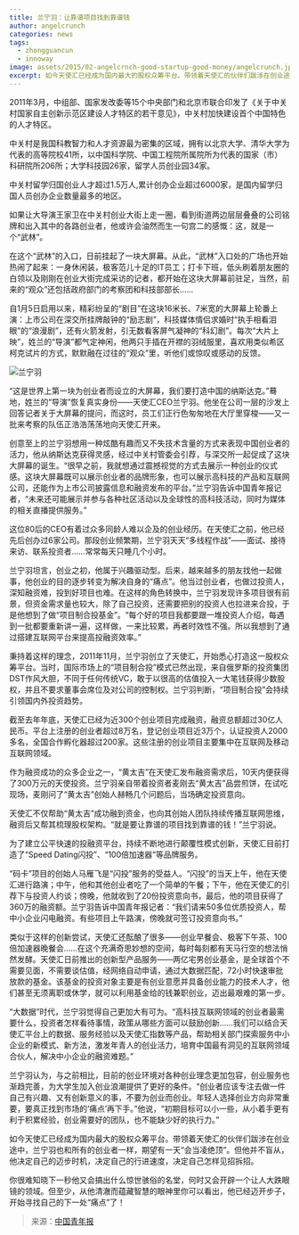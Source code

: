 ```yaml
---
title: 兰宁羽：让靠谱项目找到靠谱钱
author: angelcrunch
categories: news
tags:
  - zhongguancun
  - innoway
image: assets/2015/02-angelcrnch-good-startup-good-money/angelcrunch.jpg
excerpt: 如今天使汇已经成为国内最大的股权众筹平台。带领着天使汇的伙伴们跋涉在创业途中，兰宁羽也和所有的创业者一样，期望有一天“会当凌绝顶”。但他并不盲从，他决定自己的迈步时机，决定自己的行进速度，决定自己怎样见招拆招。
---
```


2011年3月，中组部、国家发改委等15个中央部门和北京市联合印发了《关于中关村国家自主创新示范区建设人才特区的若干意见》，中关村加快建设首个中国特色的人才特区。

中关村是我国科教智力和人才资源最为密集的区域，拥有以北京大学、清华大学为代表的高等院校41所，以中国科学院、中国工程院所属院所为代表的国家（市）科研院所206所；大学科技园26家，留学人员创业园34家。

中关村留学归国创业人才超过1.5万人,累计创办企业超过6000家，是国内留学归国人员创办企业数量最多的地区。

如果让大导演王家卫在中关村创业大街上走一圈，看到街道两边层层叠叠的公司铭牌和出入其中的各路创业者，他或许会油然而生一句宫二的感慨：这，就是一个“武林”。

在这个“武林”的入口，日前挂起了一块大屏幕。从此，“武林”入口处的广场也开始热闹了起来：一身休闲装，极客范儿十足的IT员工；打卡下班，低头刷着朋友圈的白领以及刚刚在创业大街完成采访的记者，都开始在这块大屏幕前驻足，当然，前来的“观众”还包括政府部门的考察团和科技部部长......

自1月5日启用以来，精彩纷呈的“剧目”在这块16米长、7米宽的大屏幕上轮番上演：上市公司在深交所挂牌敲钟的“励志剧”，科技媒体情侣求婚时“执手相看泪眼”的“浪漫剧”，还有火箭发射，引无数看客屏气凝神的“科幻剧”。每次“大片上映”，姓兰的“导演”都气定神闲，他两只手插在开襟的羽绒服里，喜欢用类似希区柯克试片的方式，默默融在过往的“观众”里，听他们或惊叹或感动的反馈。

![兰宁羽](/assets/2015/02-angelcrnch-good-startup-good-money/luc.jpg)

“这是世界上第一块为创业者而设立的大屏幕，我们要打造中国的纳斯达克。”蓦地，姓兰的“导演”恢复真实身份——天使汇CEO兰宁羽。他坐在公司一层的沙发上回答记者关于大屏幕的提问，而这时，员工们正行色匆匆地在大厅里穿梭——又一批来考察的队伍正浩浩荡荡地向天使汇开来。

创意至上的兰宁羽想用一种炫酷有趣而又不失技术含量的方式来表现中国创业者的活力，他从纳斯达克获得灵感，经过中关村管委会引荐，与深交所一起促成了这块大屏幕的诞生。“很早之前，我就想通过震撼视觉的方式去展示一种创业的仪式感。这块大屏幕既可以展示创业者的品牌形象，也可以展示高科技的产品和互联网公司，还能作为上市公司披露信息和融资发布的平台。”兰宁羽告诉中国青年报记者，“未来还可能展示并参与各种社区活动以及全球性的高科技活动，同时为媒体的相关直播提供服务。”

这位80后的CEO有着过众多同龄人难以企及的创业经历。在天使汇之前，他已经先后创办过6家公司。那段创业频繁期，兰宁羽天天“多线程作战”——面试、接待来访、联系投资者……常常每天只睡几个小时。

兰宁羽坦言，创业之初，他属于兴趣驱动型。后来，越来越多的朋友找他一起做事，他创业的目的逐步转变为解决自身的“痛点”。他当过创业者，也做过投资人，深知融资难，投到好项目也难。在这样的角色转换中，兰宁羽发现许多项目很有前景，但资金需求量也较大，除了自己投资，还需要把别的投资人也拉进来合投，于是他想到了做“项目制合投基金”。“每个好的项目我都要跟一堆投资人介绍，每遇到一批都要重新讲一遍，这样做，一来比较累，再者时效性不强。所以我想到了通过搭建互联网平台来提高投融资效率。”

秉持着这样的理念，2011年11月，兰宁羽创立了天使汇，开始悉心打造这一股权众筹平台。当时，国际市场上的“项目制合投”模式已然出现，来自俄罗斯的投资集团DST作风大胆，不同于任何传统VC，敢于以很高的估值投入一大笔钱获得少数股权，并且不要求董事会席位及对公司的控制权。兰宁羽判断，“项目制合投”会持续引领国内外投资趋势。

截至去年年底，天使汇已经为近300个创业项目完成融资，融资总额超过30亿人民币。平台上注册的创业者超过8万名，登记创业项目近3万个，认证投资人2000多名，全国合作孵化器超过200家。这些注册的创业项目主要集中在互联网及移动互联网领域。

作为融资成功的众多企业之一，“黄太吉”在天使汇发布融资需求后，10天内便获得了300万元的天使投资。兰宁羽亲自带着投资者麦刚去“黄太吉”品尝煎饼，在试吃现场，麦刚问了“黄太吉”创始人赫畅几个问题后，当场确定投资意向。

天使汇不仅帮助“黄太吉”成功融到资金，也向其创始人团队持续传播互联网思维，融资后又帮其梳理股权架构。“就是要让靠谱的项目找到靠谱的钱！”兰宁羽说。

为了建立公平快速的投融资平台，持续不断地进行颠覆性模式创新，天使汇目前打造了“Speed Dating闪投”、“100倍加速器”等品牌服务。

“码卡”项目的创始人马雁飞是“闪投”服务的受益人。“闪投”的当天上午，他在天使汇进行路演；中午，他和其他创业者吃了一个简单的午餐；下午，他在天使汇的引荐下与投资人约谈；傍晚，他就收到了20份投资意向书，最后，他的项目获得了360万的融资额。兰宁羽告诉中国青年报记者：“我们请来50多位优质投资人，帮中小企业闪电融资。有些项目上午路演，傍晚就可签订投资意向书。”

类似于这样的创新尝试，天使汇还酝酿了很多——创业早餐会、极客下午茶、100倍加速器晚餐会……在这个充满奇思妙想的空间，每时每刻都有天马行空的想法悄然发酵。天使汇日前推出的创新型产品服务——两亿宅男创业基金，是全球首个不需要见面，不需要谈估值，经网络自动申请，通过大数据匹配，72小时快速审批放款的基金。该基金的投资对象主要是有创业意愿并具备创业能力的技术人才，他们甚至无须离职或休学，就可以利用基金给的钱兼职创业，迈出最艰难的第一步。

“大数据”时代，兰宁羽觉得自己更加大有可为。“高科技互联网领域的创业者最需要什么，投资者怎样看待事情，政策从哪些方面可以鼓励创新……我们可以结合天使汇平台上的数据、服务经验以及天使汇指数等产品，帮助相关部门探索服务中小企业的新模式、新方法，激发年青人的创业活力，培育中国最有洞见的互联网领域合伙人，解决中小企业的融资难题。”

兰宁羽认为，与之前相比，目前的创业环境对各种创业理念更加包容，创业服务也渐趋完善，为大学生加入创业浪潮提供了更好的条件。“创业者应该专注去做一件自己有兴趣、又有创新意义的事，不要为创业而创业。年轻人选择创业方向非常重要，要真正找到市场的‘痛点’再下手。”他说，“初期目标可以小一些，从小着手更有利于积累经验，创业需要好的团队，也不能缺少好的执行力。”

如今天使汇已经成为国内最大的股权众筹平台。带领着天使汇的伙伴们跋涉在创业途中，兰宁羽也和所有的创业者一样，期望有一天“会当凌绝顶”。但他并不盲从，他决定自己的迈步时机，决定自己的行进速度，决定自己怎样见招拆招。

你很难知晓下一秒他又会搞出什么惊世骇俗的名堂，何时又会开辟一个让人大跌眼镜的领域。但至少，从他清澈而蕴藏智慧的眼神里你可以看出，他已经迈开步子，开始寻找自己的下一处“痛点”了！

> 来源：[中国青年报](http://zqb.cyol.com/html/2015-02/04/nw.D110000zgqnb_20150204_5-04.htm)
